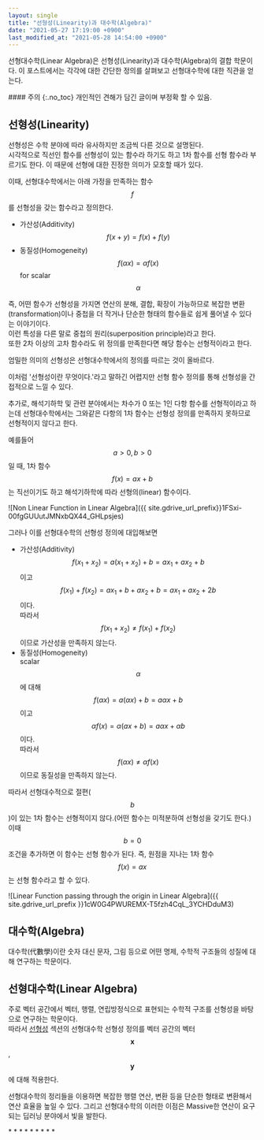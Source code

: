 ```yaml
---
layout: single
title: "선형성(Linearity)과 대수학(Algebra)"
date: "2021-05-27 17:19:00 +0900"
last_modified_at: "2021-05-28 14:54:00 +0900"
---
```

선형대수학(Linear Algebra)은 선형성(Linearity)과 대수학(Algebra)의 결합 학문이다.
이 포스트에서는 각각에 대한 간단한 정의를 살펴보고 선형대수학에 대한 직관을 얻는다.

<div class="notice--warning" markdown="1">
#### 주의
{:.no_toc}
개인적인 견해가 담긴 글이며 부정확 할 수 있음.
</div>

## 선형성(Linearity)

선형성은 수학 분야에 따라 유사하지만 조금씩 다른 것으로 설명된다.<br/>
시각적으로 직선인 함수를 선형성이 있는 함수라 하기도 하고 1차 함수를 선형 함수라 부르기도 한다.
이 때문에 선형에 대한 진정한 의미가 모호할 때가 있다.

이때, 선형대수학에서는 아래 가정을 만족하는 함수 $$f$$를 선형성을 갖는 함수라고 정의한다.
* 가산성(Additivity)<br/>
  $$f(x+y)=f(x)+f(y)$$
* 동질성(Homogeneity)<br/>
  $$f(\alpha x)=\alpha f(x)$$ for scalar $$\alpha$$

즉, 어떤 함수가 선형성을 가지면 연산의 분해, 결합, 확장이 가능하므로 복잡한 변환(transformation)이나 중첩을
더 작거나 단순한 형태의 함수들로 쉽게 풀어낼 수 있다는 이야기이다.<br/>
이런 특성을 다른 말로 중첩의 원리(superposition principle)라고 한다.<br/>
또한 2차 이상의 고차 함수라도 위 정의를 만족한다면 해당 함수는 선형적이라고 한다.

엄밀한 의미의 선형성은 선형대수학에서의 정의를 따르는 것이 올바르다.

이처럼 '선형성이란 무엇이다.'라고 말하긴 어렵지만 선형 함수 정의를 통해 선형성을 간접적으로 느낄 수 있다.

추가로, 해석기하학 및 관련 분야에서는 차수가 0 또는 1인 다항 함수를 선형적이라고 하는데
선형대수학에서는 그와같은 다항의 1차 함수는 선형성 정의를 만족하지 못하므로 선형적이지 않다고 한다.<br/>

예를들어 $$a>0, b>0$$일 때, 1차 함수 $$f(x)=ax+b$$는 직선이기도 하고 해석기하학에 따라 선형의(linear) 함수이다.

![Non Linear Function in Linear Algebra]({{ site.gdrive_url_prefix}}1FSxi-00fgGUUutJMNxbQX44_GHLpsjes)

그러나 이를 선형대수학의 선형성 정의에 대입해보면<br/>

* 가산성(Additivity)<br/>
  $$f(x_1+x_2)=a(x_1+x_2)+b=ax_1+ax_2+b$$ 이고<br/>
  $$f(x_1)+f(x_2)=ax_1+b+ax_2+b=ax_1+ax_2+2b$$ 이다.<br/>
  따라서 $$f(x_1+x_2)\neq f(x_1)+f(x_2)$$ 이므로 가산성을 만족하지 않는다.
* 동질성(Homogeneity)<br/>
  scalar $$\alpha$$에 대해<br/>
  $$f(\alpha x)=a(\alpha x) + b=a\alpha x + b$$ 이고<br/>
  $$\alpha f(x)=\alpha(ax+b)=a\alpha x+\alpha b$$ 이다.<br/>
  따라서 $$f(\alpha x)\neq \alpha f(x)$$ 이므로 동질성을 만족하지 않는다.

따라서 선형대수적으로 절편($$b$$)이 있는 1차 함수는 선형적이지 않다.(어떤 함수는 미적분하여 선형성을 갖기도 한다.)<br/>
이때 $$b=0$$ 조건을 추가하면 이 함수는 선형 함수가 된다. 즉, 원점을 지나는 1차 함수 $$f(x)=ax$$는 선형 함수라고 할 수 있다.

![Linear Function passing through the origin in Linear Algebra]({{ site.gdrive_url_prefix }}1cW0G4PWUREMX-T5fzh4CqL_3YCHDduM3)

## 대수학(Algebra)

대수학(代數學)이란 숫자 대신 문자, 그림 등으로 어떤 명제, 수학적 구조들의 성질에 대해 연구하는 학문이다.

## 선형대수학(Linear Algebra)

주로 벡터 공간에서 벡터, 행렬, 연립방정식으로 표현되는 수학적 구조를 선형성을 바탕으로 연구하는 학문이다.<br/>
따라서 [선형성](#선형성linearity) 섹션의 선형대수학 선형성 정의를 벡터 공간의 벡터 $$\mathbf{x}$$, $$\mathbf{y}$$에 대해 적용한다.

선형대수학의 정리들을 이용하면 복잡한 행렬 연산, 변환 등을 단순한 형태로 변환해서 연산 효율을 높일 수 있다.
그리고 선형대수학의 이러한 이점은 Massive한 연산이 요구되는 딥러닝 분야에서 빛을 발한다.

<div class="md-reference" markdown=1>
* <https://en.wikipedia.org/wiki/Linearity#:~:text=Linearity%20is%20the%20property%20of,is%20closely%20related%20to%20proportionality.>
* <https://en.wikipedia.org/wiki/Linear_function#:~:text=In%20calculus%20and%20related%20areas,affine%20function%20is%20often%20used.>
* <https://en.wikipedia.org/wiki/Superposition_principle>
* <https://ko.wikipedia.org/wiki/%EC%84%A0%ED%98%95%EC%84%B1>
* <https://ko.wikipedia.org/wiki/%EB%8C%80%EC%88%98%ED%95%99>
* <https://ko.wikipedia.org/wiki/%EC%84%A0%ED%98%95%EB%8C%80%EC%88%98%ED%95%99>
* <https://darkpgmr.tistory.com/103>
* <https://m.blog.naver.com/PostView.naver?blogId=gosunwoo97&logNo=221074463296&proxyReferer=https:%2F%2Fwww.google.com%2F>
* <https://sdolnote.tistory.com/entry/Linearity>
</div>
